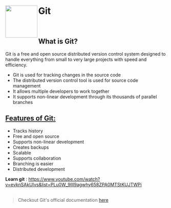 # <image src="https://user-images.githubusercontent.com/72430628/194209487-a765c5e5-6753-40da-84e2-83c23d9be97b.png" width='100px' align='left'> Git<br>
  <br>
  
## What is Git?
Git is a free and open source distributed version control system designed to handle everything from small to very large projects with speed and efficiency.

* Git is used for tracking changes in the source code
* The distributed version control tool is used for source code management
* It allows multiple developers to work together
* It supports non-linear development through its thousands of parallel branches

## <ins>**Features of Git:**</ins>
* Tracks history
* Free and open source
* Supports non-linear development
* Creates backups
* Scalable
* Supports collaboration
* Branching is easier
* Distributed development
  
**Learn git** : https://www.youtube.com/watch?v=evknSAkUIvs&list=PLu0W_9lII9agwhy658ZPA0MTStKUJTWPi
<br>
<br>
> Checkout Git's official documentation [here](https://git-scm.com/)
